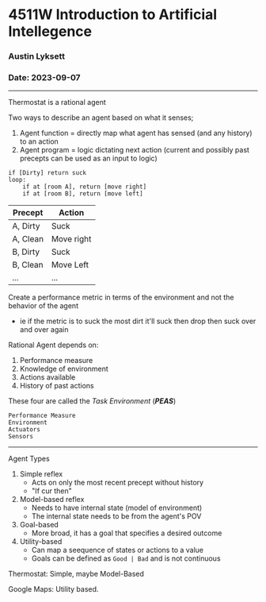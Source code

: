 # 4511W Introduction to Artificial Intellegence
### Austin Lyksett
### Date: 2023-09-07

---

Thermostat is a rational agent

Two ways to describe an agent based on what it senses;
1. Agent function = directly map what agent has sensed (and any history) to an action
2. Agent program = logic dictating next action (current and possibly past precepts can be used as an input to logic)

```
if [Dirty] return suck
loop:
    if at [room A], return [move right]
    if at [room B], return [move left]
```


|Precept|Action
|---|---
A, Dirty|Suck
A, Clean| Move right
B, Dirty|Suck
B, Clean| Move Left
...|...


Create a performance metric in terms of the environment and not the behavior of the agent
 - ie if the metric is to suck the most dirt it'll suck then drop then suck over and over again


Rational Agent depends on:
1. Performance measure
2. Knowledge of environment
3. Actions available
4. History of past actions

These four are called the _Task Environment_ (___PEAS___)
```
Performance Measure
Environment
Actuators
Sensors
```
---

Agent Types
1. Simple reflex
    - Acts on only the most recent precept without history
    - "If cur then"
2. Model-based reflex
    - Needs to have internal state (model of environment)
    - The internal state needs to be from the agent's POV
3. Goal-based
    - More broad, it has a goal that specifies a desired outcome
4. Utility-based
    - Can map a seequence of states or actions to a value
    - Goals can be defined as `Good | Bad` and is not continuous

Thermostat: Simple, maybe Model-Based

Google Maps: Utility based.